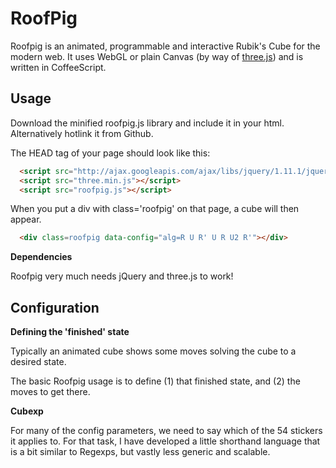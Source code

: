 RoofPig
=======

Roofpig is an animated, programmable and interactive Rubik's Cube for the modern web. It uses WebGL or plain Canvas (by way of [three.js](http://threejs.org/)) and is written in CoffeeScript.

Usage
-----

Download the minified roofpig.js library and include it in your html. Alternatively hotlink it from Github.

The HEAD tag of your page should look like this:

```html
  <script src="http://ajax.googleapis.com/ajax/libs/jquery/1.11.1/jquery.min.js"></script>
  <script src="three.min.js"></script>
  <script src="roofpig.js"></script>
```

When you put a div with class='roofpig' on that page, a cube will then appear.

```html
  <div class=roofpig data-config="alg=R U R' U R U2 R'"></div>
```


**Dependencies**

Roofpig very much needs jQuery and three.js to work!


Configuration
-------------

**Defining the 'finished' state**

Typically an animated cube shows some moves solving the cube to a desired state.

The basic Roofpig usage is to define (1) that finished state, and (2) the moves to get there.

**Cubexp**

For many of the config parameters, we need to say which of the 54 stickers it applies to. For that task, I have developed a little shorthand language that is a bit similar to Regexps, but vastly less generic and scalable. 


